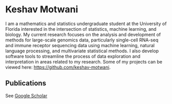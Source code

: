 # Keshav Motwani

I am a mathematics and statistics undergraduate student at the University of Florida interested in the intersection of statistics, machine learning, and biology. My current research focuses on the analysis and development of methods for large-scale genomics data, particularly single-cell RNA-seq and immune receptor sequencing data using machine learning, natural language processing, and multivariate statistical methods. I also develop software tools to streamline the process of data exploration and interpretation in areas related to my research. Some of my projects can be viewed here: https://github.com/keshav-motwani.

## Publications
See [Google Scholar](https://scholar.google.com/citations?user=8AhTuSEAAAAJ&hl=en)
